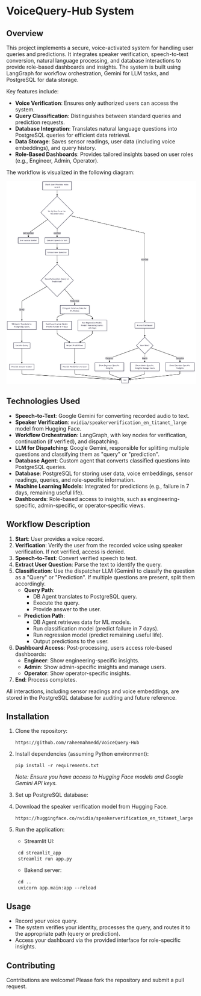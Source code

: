 # VoiceQuery-Hub System 
## Overview
This project implements a secure, voice-activated system for handling user queries and predictions. It integrates speaker verification, speech-to-text conversion, natural language processing, and database interactions to provide role-based dashboards and insights. The system is built using LangGraph for workflow orchestration, Gemini for LLM tasks, and PostgreSQL for data storage.

Key features include:
- **Voice Verification**: Ensures only authorized users can access the system.
- **Query Classification**: Distinguishes between standard queries and prediction requests.
- **Database Integration**: Translates natural language questions into PostgreSQL queries for efficient data retrieval.
- **Data Storage**: Saves sensor readings, user data (including voice embeddings), and query history.
- **Role-Based Dashboards**: Provides tailored insights based on user roles (e.g., Engineer, Admin, Operator).

The workflow is visualized in the following diagram:

![Workflow Diagram](workflow-diagram.png)  

## Technologies Used
- **Speech-to-Text**: Google Gemini for converting recorded audio to text.
- **Speaker Verification**: `nvidia/speakerverification_en_titanet_large` model from Hugging Face.
- **Workflow Orchestration**: LangGraph, with key nodes for verification, continuation (if verified), and dispatching.
- **LLM for Dispatching**: Google Gemini, responsible for splitting multiple questions and classifying them as "query" or "prediction".
- **Database Agent**: Custom agent that converts classified questions into PostgreSQL queries.
- **Database**: PostgreSQL for storing user data, voice embeddings, sensor readings, queries, and role-specific information.
- **Machine Learning Models**: Integrated for predictions (e.g., failure in 7 days, remaining useful life).
- **Dashboards**: Role-based access to insights, such as engineering-specific, admin-specific, or operator-specific views.

## Workflow Description
1. **Start**: User provides a voice record.
2. **Verification**: Verify the user from the recorded voice using speaker verification. If not verified, access is denied.
3. **Speech-to-Text**: Convert verified speech to text.
4. **Extract User Question**: Parse the text to identify the query.
5. **Classification**: Use the dispatcher LLM (Gemini) to classify the question as a "Query" or "Prediction". If multiple questions are present, split them accordingly.
   - **Query Path**:
     - DB Agent translates to PostgreSQL query.
     - Execute the query.
     - Provide answer to the user.
   - **Prediction Path**:
     - DB Agent retrieves data for ML models.
     - Run classification model (predict failure in 7 days).
     - Run regression model (predict remaining useful life).
     - Output predictions to the user.
6. **Dashboard Access**: Post-processing, users access role-based dashboards:
   - **Engineer**: Show engineering-specific insights.
   - **Admin**: Show admin-specific insights and manage users.
   - **Operator**: Show operator-specific insights.
7. **End**: Process completes.

All interactions, including sensor readings and voice embeddings, are stored in the PostgreSQL database for auditing and future reference.

## Installation
1. Clone the repository:
   ```
   https://github.com/raheemahmedd/VoiceQuery-Hub
   ```
2. Install dependencies (assuming Python environment):
   ```
   pip install -r requirements.txt
   ```
   *Note: Ensure you have access to Hugging Face models and Google Gemini API keys.*
3. Set up PostgreSQL database:
   
4. Download the speaker verification model from Hugging Face.
   ```
   https://huggingface.co/nvidia/speakerverification_en_titanet_large
   ```
5. Run the application:
   - Streamlit UI:
   ```
    cd streamlit_app
    streamlit run app.py
   ```
   - Bakend server:
   ```
    cd ..
    uvicorn app.main:app --reload

## Usage
- Record your voice query.
- The system verifies your identity, processes the query, and routes it to the appropriate path (query or prediction).
- Access your dashboard via the provided interface for role-specific insights.


## Contributing
Contributions are welcome! Please fork the repository and submit a pull request.

